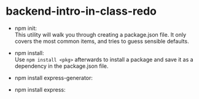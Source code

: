 # backend-intro-in-class-redo
* npm init:<br>
This utility will walk you through creating a package.json file.
It only covers the most common items, and tries to guess sensible defaults.

* npm install:<br>
Use `npm install <pkg>` afterwards to install a package and
save it as a dependency in the package.json file.

* npm install express-generator:<br>

* npm install express:<br>

